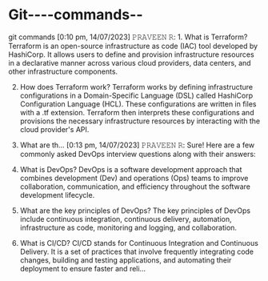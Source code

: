 # Git----commands--
git commands 
[0:10 pm, 14/07/2023] 𝙿𝚁𝙰𝚅𝙴𝙴𝙽 𝚁: 1. What is Terraform?
Terraform is an open-source infrastructure as code (IAC) tool developed by HashiCorp. It allows users to define and provision infrastructure resources in a declarative manner across various cloud providers, data centers, and other infrastructure components.

2. How does Terraform work?
Terraform works by defining infrastructure configurations in a Domain-Specific Language (DSL) called HashiCorp Configuration Language (HCL). These configurations are written in files with a .tf extension. Terraform then interprets these configurations and provisions the necessary infrastructure resources by interacting with the cloud provider's API.

3. What are th…
[0:13 pm, 14/07/2023] 𝙿𝚁𝙰𝚅𝙴𝙴𝙽 𝚁: Sure! Here are a few commonly asked DevOps interview questions along with their answers:

1. What is DevOps?
DevOps is a software development approach that combines development (Dev) and operations (Ops) teams to improve collaboration, communication, and efficiency throughout the software development lifecycle.

2. What are the key principles of DevOps?
The key principles of DevOps include continuous integration, continuous delivery, automation, infrastructure as code, monitoring and logging, and collaboration.

3. What is CI/CD?
CI/CD stands for Continuous Integration and Continuous Delivery. It is a set of practices that involve frequently integrating code changes, building and testing applications, and automating their deployment to ensure faster and reli…
